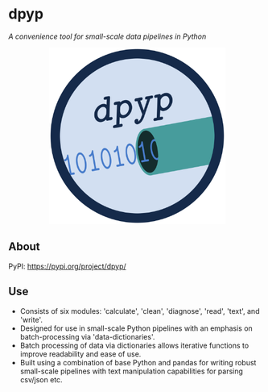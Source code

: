 # **dpyp**
*A convenience tool for small-scale data pipelines in Python*

<p align = "center">
  <img src = "logo/dpyp_logo.png" alt = "image" width = "350" height = "350">
</p>

## About
PyPI: https://pypi.org/project/dpyp/

## Use
- Consists of six modules: 'calculate', 'clean', 'diagnose', 'read', 'text', and 'write'.
- Designed for use in small-scale Python pipelines with an emphasis on batch-processing via 'data-dictionaries'.
- Batch processing of data via dictionaries allows iterative functions to improve readability and ease of use.
- Built using a combination of base Python and pandas for writing robust small-scale pipelines with text manipulation capabilities for parsing csv/json etc.